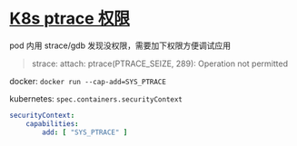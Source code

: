 # [K8s ptrace 权限](/2023/02/kubernetes_strace_ptrace_permission.md)

pod 内用 strace/gdb 发现没权限，需要加下权限方便调试应用

> strace: attach: ptrace(PTRACE_SEIZE, 289): Operation not permitted

docker: `docker run --cap-add=SYS_PTRACE`

kubernetes: `spec.containers.securityContext`

```yaml
securityContext:
    capabilities:
        add: [ "SYS_PTRACE" ]
```
